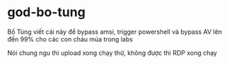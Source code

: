 # god-bo-tung

Bố Tùng viết cái này để bypass amsi, trigger powershell và bypass AV lên đến 99% cho các con cháu múa trong labs

Nói chung ngu thì upload xong chạy thử, không được thì RDP xong chạy
